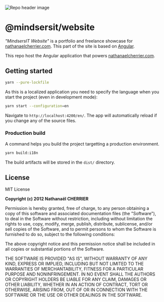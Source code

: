 ![Repo header image](https://repository-images.githubusercontent.com/217519248/74458700-5118-11ea-9d97-7563f10f9067)

# @mindsersit/website

_"MindsersIT Website"_ is a portfolio and freelance showcase for [nathanaelcherrier.com](https://nathanaelcherrier.com). This part of the site is based on [Angular](https://angular.com).

This repo host the Angular application that powers [nathanaelcherrier.com](https://nathanaelcherrier.com).

## Getting started

```bash
yarn --pure-lockfile
```

As this is a localized application you need to specify the language when you start the project (even in development mode):

```bash
yarn start --configuration=en
```

Navigate to `http://localhost:4200/en/`. The app will automatically reload if you change any of the source files.

### Production build

A command helps you build the project targetting a production environment.

```bash
yarn build:i18n
```

The build artifacts will be stored in the `dist/` directory.

## License

MIT License

**Copyright (c) 2012 Nathanaël CHERRIER**

Permission is hereby granted, free of charge, to any person obtaining a copy
of this software and associated documentation files (the "Software"), to deal
in the Software without restriction, including without limitation the rights
to use, copy, modify, merge, publish, distribute, sublicense, and/or sell
copies of the Software, and to permit persons to whom the Software is
furnished to do so, subject to the following conditions:

The above copyright notice and this permission notice shall be included in all
copies or substantial portions of the Software.

THE SOFTWARE IS PROVIDED "AS IS", WITHOUT WARRANTY OF ANY KIND, EXPRESS OR
IMPLIED, INCLUDING BUT NOT LIMITED TO THE WARRANTIES OF MERCHANTABILITY,
FITNESS FOR A PARTICULAR PURPOSE AND NONINFRINGEMENT. IN NO EVENT SHALL THE
AUTHORS OR COPYRIGHT HOLDERS BE LIABLE FOR ANY CLAIM, DAMAGES OR OTHER
LIABILITY, WHETHER IN AN ACTION OF CONTRACT, TORT OR OTHERWISE, ARISING FROM,
OUT OF OR IN CONNECTION WITH THE SOFTWARE OR THE USE OR OTHER DEALINGS IN THE
SOFTWARE.
